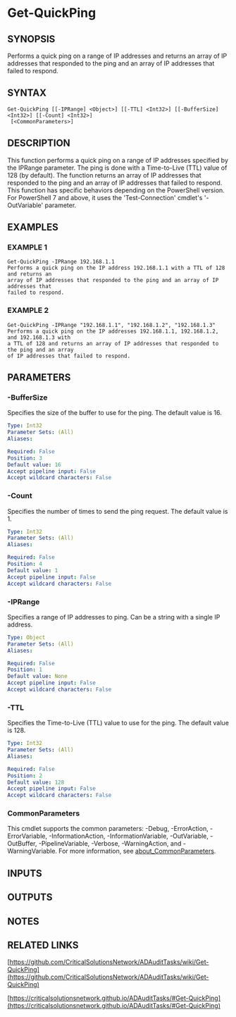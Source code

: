 ﻿---
external help file: ADAuditTasks-help.xml
Module Name: ADAuditTasks
online version: https://github.com/CriticalSolutionsNetwork/ADAuditTasks/wiki/Get-QuickPing
schema: 2.0.0
---

# Get-QuickPing

## SYNOPSIS
Performs a quick ping on a range of IP addresses and returns an array of IP addresses
that responded to the ping and an array of IP addresses that failed to respond.

## SYNTAX

```
Get-QuickPing [[-IPRange] <Object>] [[-TTL] <Int32>] [[-BufferSize] <Int32>] [[-Count] <Int32>]
 [<CommonParameters>]
```

## DESCRIPTION
This function performs a quick ping on a range of IP addresses specified by the IPRange parameter.
The ping is done with a Time-to-Live (TTL) value of 128 (by default).
The function returns an array
of IP addresses that responded to the ping and an array of IP addresses that failed to respond.
This function has specific behaviors depending on the PowerShell version.
For PowerShell 7 and
above, it uses the 'Test-Connection' cmdlet's '-OutVariable' parameter.

## EXAMPLES

### EXAMPLE 1
```
Get-QuickPing -IPRange 192.168.1.1
Performs a quick ping on the IP address 192.168.1.1 with a TTL of 128 and returns an
array of IP addresses that responded to the ping and an array of IP addresses that
failed to respond.
```

### EXAMPLE 2
```
Get-QuickPing -IPRange "192.168.1.1", "192.168.1.2", "192.168.1.3"
Performs a quick ping on the IP addresses 192.168.1.1, 192.168.1.2, and 192.168.1.3 with
a TTL of 128 and returns an array of IP addresses that responded to the ping and an array
of IP addresses that failed to respond.
```

## PARAMETERS

### -BufferSize
Specifies the size of the buffer to use for the ping.
The default value is 16.

```yaml
Type: Int32
Parameter Sets: (All)
Aliases:

Required: False
Position: 3
Default value: 16
Accept pipeline input: False
Accept wildcard characters: False
```

### -Count
Specifies the number of times to send the ping request.
The default value is 1.

```yaml
Type: Int32
Parameter Sets: (All)
Aliases:

Required: False
Position: 4
Default value: 1
Accept pipeline input: False
Accept wildcard characters: False
```

### -IPRange
Specifies a range of IP addresses to ping.
Can be a string with a single IP address.

```yaml
Type: Object
Parameter Sets: (All)
Aliases:

Required: False
Position: 1
Default value: None
Accept pipeline input: False
Accept wildcard characters: False
```

### -TTL
Specifies the Time-to-Live (TTL) value to use for the ping.
The default value is 128.

```yaml
Type: Int32
Parameter Sets: (All)
Aliases:

Required: False
Position: 2
Default value: 128
Accept pipeline input: False
Accept wildcard characters: False
```

### CommonParameters
This cmdlet supports the common parameters: -Debug, -ErrorAction, -ErrorVariable, -InformationAction, -InformationVariable, -OutVariable, -OutBuffer, -PipelineVariable, -Verbose, -WarningAction, and -WarningVariable. For more information, see [about_CommonParameters](http://go.microsoft.com/fwlink/?LinkID=113216).

## INPUTS

## OUTPUTS

## NOTES

## RELATED LINKS

[https://github.com/CriticalSolutionsNetwork/ADAuditTasks/wiki/Get-QuickPing](https://github.com/CriticalSolutionsNetwork/ADAuditTasks/wiki/Get-QuickPing)

[https://criticalsolutionsnetwork.github.io/ADAuditTasks/#Get-QuickPing](https://criticalsolutionsnetwork.github.io/ADAuditTasks/#Get-QuickPing)

